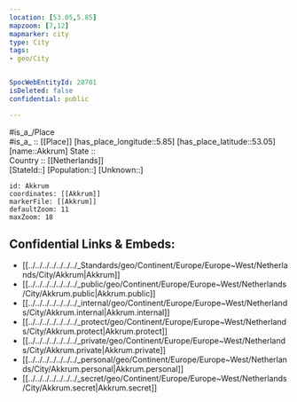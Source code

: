 ```yaml
---
location: [53.05,5.85] 
mapzoom: [7,12] 
mapmarker: city 
type: City
tags:
- geo/City


SpocWebEntityId: 28701
isDeleted: false
confidential: public

---
```

#is_a_/Place  
#is_a_ :: [[Place]] 
[has_place_longitude::5.85] 
[has_place_latitude::53.05] 
[name::Akkrum] 
State ::  
Country :: [[Netherlands]]  
[StateId::] 
[Population::] 
[Unknown::] 


```leaflet
id: Akkrum
coordinates: [[Akkrum]] 
markerFile: [[Akkrum]] 
defaultZoom: 11 
maxZoom: 18
```


## Confidential Links & Embeds: 
- [[../../../../../../../_Standards/geo/Continent/Europe/Europe~West/Netherlands/City/Akkrum|Akkrum]] 
- [[../../../../../../../_public/geo/Continent/Europe/Europe~West/Netherlands/City/Akkrum.public|Akkrum.public]] 
- [[../../../../../../../_internal/geo/Continent/Europe/Europe~West/Netherlands/City/Akkrum.internal|Akkrum.internal]] 
- [[../../../../../../../_protect/geo/Continent/Europe/Europe~West/Netherlands/City/Akkrum.protect|Akkrum.protect]] 
- [[../../../../../../../_private/geo/Continent/Europe/Europe~West/Netherlands/City/Akkrum.private|Akkrum.private]] 
- [[../../../../../../../_personal/geo/Continent/Europe/Europe~West/Netherlands/City/Akkrum.personal|Akkrum.personal]] 
- [[../../../../../../../_secret/geo/Continent/Europe/Europe~West/Netherlands/City/Akkrum.secret|Akkrum.secret]] 

